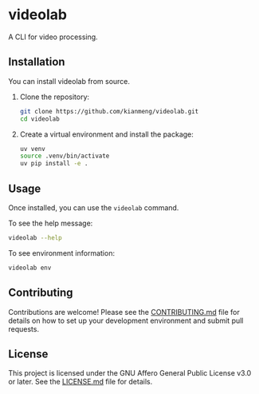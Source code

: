 # videolab

A CLI for video processing.

## Installation

You can install videolab from source.

1.  Clone the repository:
    ```bash
    git clone https://github.com/kianmeng/videolab.git
    cd videolab
    ```

2.  Create a virtual environment and install the package:
    ```bash
    uv venv
    source .venv/bin/activate
    uv pip install -e .
    ```

## Usage

Once installed, you can use the `videolab` command.

To see the help message:
```bash
videolab --help
```

To see environment information:
```bash
videolab env
```

## Contributing

Contributions are welcome! Please see the [CONTRIBUTING.md](CONTRIBUTING.md) file for details on how to set up your development environment and submit pull requests.

## License

This project is licensed under the GNU Affero General Public License v3.0 or later. See the [LICENSE.md](LICENSE.md) file for details.
